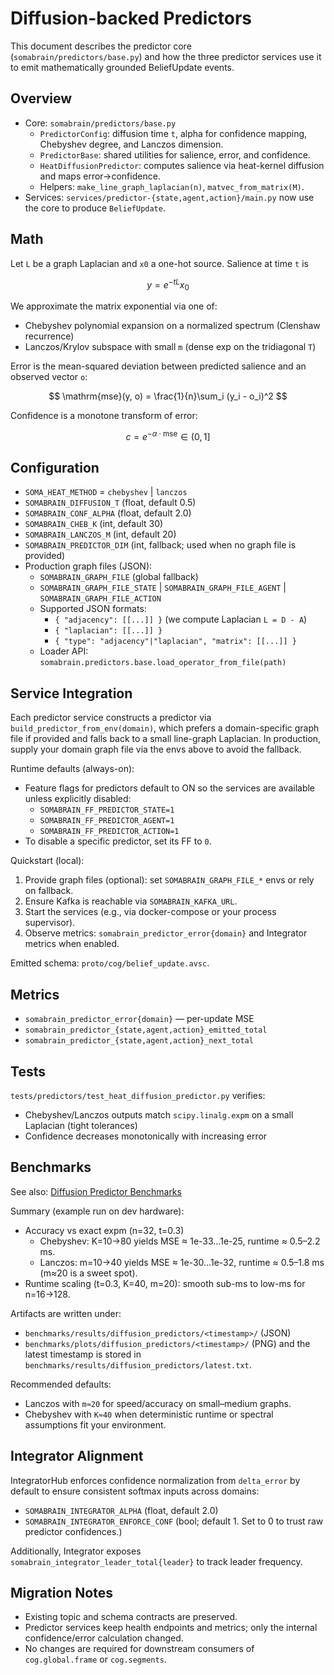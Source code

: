 # Diffusion-backed Predictors

This document describes the predictor core (`somabrain/predictors/base.py`) and how the three predictor services use it to emit mathematically grounded BeliefUpdate events.

## Overview

- Core: `somabrain/predictors/base.py`
  - `PredictorConfig`: diffusion time `t`, alpha for confidence mapping, Chebyshev degree, and Lanczos dimension.
  - `PredictorBase`: shared utilities for salience, error, and confidence.
  - `HeatDiffusionPredictor`: computes salience via heat-kernel diffusion and maps error→confidence.
  - Helpers: `make_line_graph_laplacian(n)`, `matvec_from_matrix(M)`.
- Services: `services/predictor-{state,agent,action}/main.py` now use the core to produce `BeliefUpdate`.

## Math

Let `L` be a graph Laplacian and `x0` a one-hot source. Salience at time `t` is

$$ y = e^{-tL} x_0 $$

We approximate the matrix exponential via one of:
- Chebyshev polynomial expansion on a normalized spectrum (Clenshaw recurrence)
- Lanczos/Krylov subspace with small `m` (dense exp on the tridiagonal `T`)

Error is the mean-squared deviation between predicted salience and an observed vector `o`:

$$ \mathrm{mse}(y, o) = \frac{1}{n}\sum_i (y_i - o_i)^2 $$

Confidence is a monotone transform of error:

$$ c = e^{-\alpha \cdot \mathrm{mse}} \in (0, 1] $$

## Configuration

- `SOMA_HEAT_METHOD` = `chebyshev` | `lanczos`
- `SOMABRAIN_DIFFUSION_T` (float, default 0.5)
- `SOMABRAIN_CONF_ALPHA` (float, default 2.0)
- `SOMABRAIN_CHEB_K` (int, default 30)
- `SOMABRAIN_LANCZOS_M` (int, default 20)
- `SOMABRAIN_PREDICTOR_DIM` (int, fallback; used when no graph file is provided)
- Production graph files (JSON):
  - `SOMABRAIN_GRAPH_FILE` (global fallback)
  - `SOMABRAIN_GRAPH_FILE_STATE` | `SOMABRAIN_GRAPH_FILE_AGENT` | `SOMABRAIN_GRAPH_FILE_ACTION`
  - Supported JSON formats:
    - `{ "adjacency": [[...]] }` (we compute Laplacian `L = D - A`)
    - `{ "laplacian": [[...]] }`
    - `{ "type": "adjacency"|"laplacian", "matrix": [[...]] }`
  - Loader API: `somabrain.predictors.base.load_operator_from_file(path)`

## Service Integration

Each predictor service constructs a predictor via `build_predictor_from_env(domain)`, which prefers a domain-specific graph file if provided and falls back to a small line-graph Laplacian. In production, supply your domain graph file via the envs above to avoid the fallback.

Runtime defaults (always-on):
- Feature flags for predictors default to ON so the services are available unless explicitly disabled:
  - `SOMABRAIN_FF_PREDICTOR_STATE=1`
  - `SOMABRAIN_FF_PREDICTOR_AGENT=1`
  - `SOMABRAIN_FF_PREDICTOR_ACTION=1`
- To disable a specific predictor, set its FF to `0`.

Quickstart (local):
1) Provide graph files (optional): set `SOMABRAIN_GRAPH_FILE_*` envs or rely on fallback.
2) Ensure Kafka is reachable via `SOMABRAIN_KAFKA_URL`.
3) Start the services (e.g., via docker-compose or your process supervisor).
4) Observe metrics: `somabrain_predictor_error{domain}` and Integrator metrics when enabled.

Emitted schema: `proto/cog/belief_update.avsc`.

## Metrics

- `somabrain_predictor_error{domain}` — per-update MSE
- `somabrain_predictor_{state,agent,action}_emitted_total`
- `somabrain_predictor_{state,agent,action}_next_total`

## Tests

`tests/predictors/test_heat_diffusion_predictor.py` verifies:
- Chebyshev/Lanczos outputs match `scipy.linalg.expm` on a small Laplacian (tight tolerances)
- Confidence decreases monotonically with increasing error

## Benchmarks

See also: [Diffusion Predictor Benchmarks](benchmarks_diffusion.md)

Summary (example run on dev hardware):
- Accuracy vs exact expm (n=32, t=0.3)
  - Chebyshev: K=10→80 yields MSE ≈ 1e-33…1e-25, runtime ≈ 0.5–2.2 ms.
  - Lanczos: m=10→40 yields MSE ≈ 1e-30…1e-32, runtime ≈ 0.5–1.8 ms (m≈20 is a sweet spot).
- Runtime scaling (t=0.3, K=40, m=20): smooth sub-ms to low-ms for n=16→128.

Artifacts are written under:
- `benchmarks/results/diffusion_predictors/<timestamp>/` (JSON)
- `benchmarks/plots/diffusion_predictors/<timestamp>/` (PNG)
and the latest timestamp is stored in `benchmarks/results/diffusion_predictors/latest.txt`.

Recommended defaults:
- Lanczos with `m≈20` for speed/accuracy on small–medium graphs.
- Chebyshev with `K≈40` when deterministic runtime or spectral assumptions fit your environment.

## Integrator Alignment

IntegratorHub enforces confidence normalization from `delta_error` by default to ensure consistent softmax inputs across domains:
- `SOMABRAIN_INTEGRATOR_ALPHA` (float, default 2.0)
- `SOMABRAIN_INTEGRATOR_ENFORCE_CONF` (bool; default 1. Set to 0 to trust raw predictor confidences.)

Additionally, Integrator exposes `somabrain_integrator_leader_total{leader}` to track leader frequency.

## Migration Notes

- Existing topic and schema contracts are preserved.
- Predictor services keep health endpoints and metrics; only the internal confidence/error calculation changed.
- No changes are required for downstream consumers of `cog.global.frame` or `cog.segments`.
